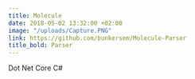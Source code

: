 ```yaml
---
title: Molecule
date: 2018-05-02 13:32:00 +02:00
image: "/uploads/Capture.PNG"
link: https://github.com/bunkersem/Molecule-Parser
title_bold: Parser
---
```


Dot Net Core C#